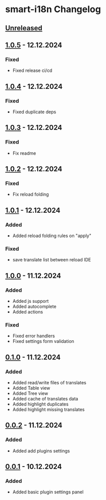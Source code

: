 <!-- Keep a Changelog guide -> https://keepachangelog.com -->

# smart-i18n Changelog

## [Unreleased]

## [1.0.5] - 12.12.2024

### Fixed

- Fixed release ci/cd

## [1.0.4] - 12.12.2024

### Fixed

- Fixed duplicate deps

## [1.0.3] - 12.12.2024

### Fixed

- Fix readme

## [1.0.2] - 12.12.2024

### Fixed

- Fix reload folding

## [1.0.1] - 12.12.2024

### Added

- Added reload folding rules on "apply"

### Fixed

- save translate list between reload IDE

## [1.0.0] - 11.12.2024

### Added

- Added js support
- Added autocomplete
- Added actions

### Fixed

- Fixed error handlers
- Fixed settings form validation

## [0.1.0] - 11.12.2024

### Added

- Added read/write files of translates
- Added Table view
- Added Tree view
- Added cache of translates data
- Added highlight duplicates
- Added highlight missing translates

## [0.0.2] - 11.12.2024

### Added

- Added add plugins settings

## [0.0.1] - 10.12.2024

### Added

- Added basic plugin settings panel

[Unreleased]: https://github.com/firus-v/smart-i18n/compare/v1.0.5...HEAD
[1.0.5]: https://github.com/firus-v/smart-i18n/compare/v1.0.4...v1.0.5
[1.0.4]: https://github.com/firus-v/smart-i18n/compare/v1.0.3...v1.0.4
[1.0.3]: https://github.com/firus-v/smart-i18n/compare/v1.0.2...v1.0.3
[1.0.2]: https://github.com/firus-v/smart-i18n/compare/v1.0.1...v1.0.2
[1.0.1]: https://github.com/firus-v/smart-i18n/compare/v1.0.0...v1.0.1
[1.0.0]: https://github.com/firus-v/smart-i18n/compare/v0.1.0...v1.0.0
[0.1.0]: https://github.com/firus-v/smart-i18n/compare/v0.0.2...v0.1.0
[0.0.2]: https://github.com/firus-v/smart-i18n/compare/v0.0.1...v0.0.2
[0.0.1]: https://github.com/firus-v/smart-i18n/commits/v0.0.1
